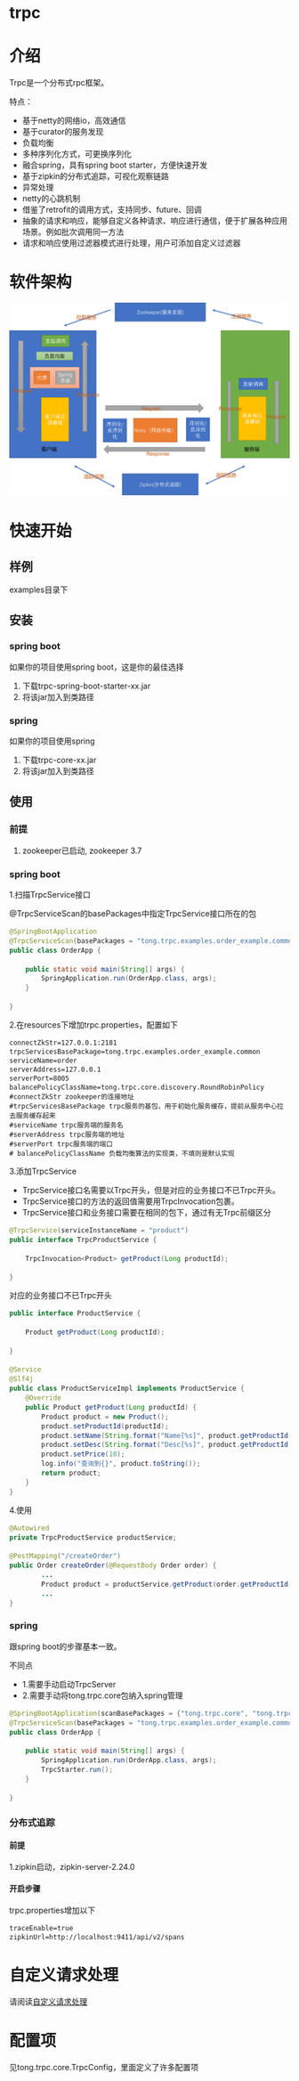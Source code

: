 # trpc

# 介绍
Trpc是一个分布式rpc框架。

特点：
- 基于netty的网络io，高效通信
- 基于curator的服务发现
- 负载均衡
- 多种序列化方式，可更换序列化
- 融合spring，具有spring boot starter，方便快速开发
- 基于zipkin的分布式追踪，可视化观察链路
- 异常处理
- netty的心跳机制
- 借鉴了retrofit的调用方式，支持同步、future、回调
- 抽象的请求和响应，能够自定义各种请求、响应进行通信，便于扩展各种应用场景。例如批次调用同一方法
- 请求和响应使用过滤器模式进行处理，用户可添加自定义过滤器

# 软件架构
![](doc/trpc架构.png)

# 快速开始
## 样例
examples目录下

## 安装
### spring boot
如果你的项目使用spring boot，这是你的最佳选择
1. 下载trpc-spring-boot-starter-xx.jar
2. 将该jar加入到类路径

### spring
如果你的项目使用spring
1. 下载trpc-core-xx.jar
2. 将该jar加入到类路径

## 使用
### 前提
1. zookeeper已启动, zookeeper 3.7

### spring boot
1.扫描TrpcService接口

@TrpcServiceScan的basePackages中指定TrpcService接口所在的包

```java
@SpringBootApplication
@TrpcServiceScan(basePackages = "tong.trpc.examples.order_example.common")
public class OrderApp {

    public static void main(String[] args) {
        SpringApplication.run(OrderApp.class, args);
    }

}
```

2.在resources下增加trpc.properties，配置如下
```properties
connectZkStr=127.0.0.1:2181
trpcServicesBasePackage=tong.trpc.examples.order_example.common
serviceName=order
serverAddress=127.0.0.1
serverPort=8005
balancePolicyClassName=tong.trpc.core.discovery.RoundRobinPolicy
#connectZkStr zookeeper的连接地址
#trpcServicesBasePackage trpc服务的基包，用于初始化服务缓存，提前从服务中心拉去服务缓存起来
#serviceName trpc服务端的服务名
#serverAddress trpc服务端的地址
#serverPort trpc服务端的端口
# balancePolicyClassName 负载均衡算法的实现类，不填则是默认实现
```
3.添加TrpcService

- TrpcService接口名需要以Trpc开头，但是对应的业务接口不已Trpc开头。
- TrpcService接口的方法的返回值需要用TrpcInvocation包裹。
- TrpcService接口和业务接口需要在相同的包下，通过有无Trpc前缀区分
```java
@TrpcService(serviceInstanceName = "product")
public interface TrpcProductService {

    TrpcInvocation<Product> getProduct(Long productId);
    
}
```
对应的业务接口不已Trpc开头
```java
public interface ProductService {

    Product getProduct(Long productId);

}

@Service
@Slf4j
public class ProductServiceImpl implements ProductService {
    @Override
    public Product getProduct(Long productId) {
        Product product = new Product();
        product.setProductId(productId);
        product.setName(String.format("Name[%s]", product.getProductId()));
        product.setDesc(String.format("Desc[%s]", product.getProductId()));
        product.setPrice(10);
        log.info("查询到{}", product.toString());
        return product;
    }
}
```
4.使用

```java
@Autowired
private TrpcProductService productService;

@PostMapping("/createOrder")
public Order createOrder(@RequestBody Order order) {
        ...
        Product product = productService.getProduct(order.getProductId()).sync();
        ...
}
```

### spring
跟spring boot的步骤基本一致。

不同点
- 1.需要手动启动TrpcServer
- 2.需要手动将tong.trpc.core包纳入spring管理
```java
@SpringBootApplication(scanBasePackages = {"tong.trpc.core", "tong.trpc.examples.order_example"})
@TrpcServiceScan(basePackages = "tong.trpc.examples.order_example.common")
public class OrderApp {

    public static void main(String[] args) {
        SpringApplication.run(OrderApp.class, args);
        TrpcStarter.run();
    }

}
```

### 分布式追踪
#### 前提
1.zipkin启动，zipkin-server-2.24.0

#### 开启步骤
trpc.properties增加以下
```properties
traceEnable=true
zipkinUrl=http://localhost:9411/api/v2/spans
```

# 自定义请求处理
请阅读[自定义请求处理](./doc/custom-request.md)

# 配置项
见tong.trpc.core.TrpcConfig，里面定义了许多配置项